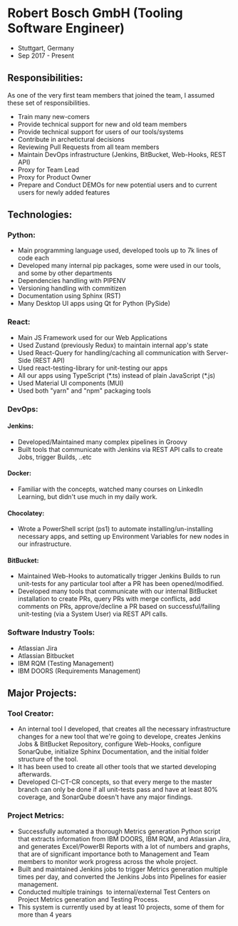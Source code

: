 # Robert Bosch GmbH (Tooling Software Engineer)

- Stuttgart, Germany
- Sep 2017 - Present

## Responsibilities:

As one of the very first team members that joined the team, I assumed these set of responsibilities.

- Train many new-comers
- Provide technical support for new and old team members
- Provide technical support for users of our tools/systems
- Contribute in archetictural decisions
- Reviewing Pull Requests from all team members
- Maintain DevOps infrastructure (Jenkins, BitBucket, Web-Hooks, REST API)
- Proxy for Team Lead
- Proxy for Product Owner
- Prepare and Conduct DEMOs for new potential users and to current users for newly added features

## Technologies:

### Python:

- Main programming language used, developed tools up to 7k lines of code each
- Developed many internal pip packages, some were used in our tools, and some by other departments
- Dependencies handling with PIPENV
- Versioning handling with commitizen
- Documentation using Sphinx (RST)
- Many Desktop UI apps using Qt for Python (PySide)

### React:

- Main JS Framework used for our Web Applications
- Used Zustand (previously Redux) to maintain internal app's state
- Used React-Query for handling/caching all communication with Server-Side (REST API)
- Used react-testing-library for unit-testing our apps
- All our apps using TypeScript (\*.ts) instead of plain JavaScript (\*.js)
- Used Material UI components (MUI)
- Used both "yarn" and "npm" packaging tools

### DevOps:

#### Jenkins:

- Developed/Maintained many complex pipelines in Groovy
- Built tools that communicate with Jenkins via REST API calls to create Jobs, trigger Builds, ..etc

#### Docker:

- Familiar with the concepts, watched many courses on LinkedIn Learning, but didn't use much in my daily work.

#### Chocolatey:

- Wrote a PowerShell script (ps1) to automate installing/un-installing necessary apps, and setting up Environment Variables for new nodes in our infrastructure.

#### BitBucket:

- Maintained Web-Hooks to automatically trigger Jenkins Builds to run unit-tests for any particular tool after a PR has been opened/modified.
- Developed many tools that communicate with our internal BitBucket installation to create PRs, query PRs with merge conflicts, add comments on PRs, approve/decline a PR based on successful/failing unit-testing (via a System User) via REST API calls.

### Software Industry Tools:

- Atlassian Jira
- Atlassian Bitbucket
- IBM RQM (Testing Management)
- IBM DOORS (Requirements Management)

## Major Projects:

### Tool Creator:

- An internal tool I developed, that creates all the necessary infrastructure changes for a new tool that we're going to develope, creates Jenkins Jobs & BitBucket Repository, configure Web-Hooks, configure SonarQube, initialize Sphinx Documentation, and the initial folder structure of the tool.
- It has been used to create all other tools that we started developing afterwards.
- Developed CI-CT-CR concepts, so that every merge to the master branch can only be done if all unit-tests pass and have at least 80% coverage, and SonarQube doesn't have any major findings.

### Project Metrics:

- Successfully automated a thorough Metrics generation Python script that extracts information from IBM DOORS, IBM RQM, and Atlassian Jira, and generates Excel/PowerBI Reports with a lot of numbers and graphs, that are of significant importance both to Management and Team members to monitor work progress across the whole project.
- Built and maintained Jenkins jobs to trigger Metrics generation multiple times per day, and converted the Jenkins Jobs into Pipelines for easier management.
- Conducted multiple trainings  to internal/external Test Centers on Project Metrics generation and Testing Process.
- This system is currently used by at least 10 projects, some of them for more than 4 years
